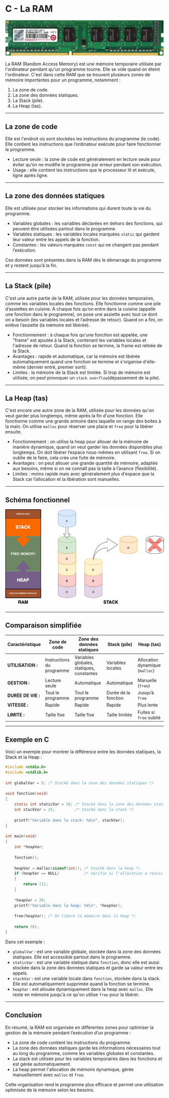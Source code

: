 # C - La RAM

<p align="center">
	<img src="../assets/images/c/ram.webp">
</p>

La RAM (Random Access Memory) est une mémoire temporaire utilisée par l'ordinateur pendant qu'un programme tourne. Elle se vide quand on éteint l'ordinateur. C'est dans cette RAM que se trouvent plusieurs zones de mémoire importantes pour un programme, notamment :

1. La zone de code.
2. La zone des données statiques.
3. La Stack (pile).
4. La Heap (tas).

---

## La zone de code

Elle est l'endroit où sont stockées les instructions du programme (le code). Elle contient les instructions que l’ordinateur exécute pour faire fonctionner le programme.

- Lecture seule : la zone de code est généralement en lecture seule pour éviter qu’on ne modifie le programme par erreur pendant son exécution.
- Usage : elle contient les instructions que le processeur lit et exécute, ligne après ligne.

---

## La zone des données statiques

Elle est utilisée pour stocker les informations qui durent toute la vie du programme.

- Variables globales : les variables déclarées en dehors des fonctions, qui peuvent être utilisées partout dans le programme.
- Variables statiques : les variables locales marquées `static` qui gardent leur valeur entre les appels de la fonction.
- Constantes : les valeurs marquées `const` qui ne changent pas pendant l’exécution.

Ces données sont présentes dans la RAM dès le démarrage du programme et y restent jusqu’à la fin.

---

## La Stack (pile)

C'est une autre partie de la RAM, utilisée pour les données temporaires, comme les variables locales des fonctions. Elle fonctionne comme une pile d’assiettes en cuisine. À chaque fois qu’on entre dans la cuisine (appelle une fonction dans le programme), on pose une assiette avec tout ce dont on a besoin (les variables locales et l’adresse de retour). Quand on a fini, on enlève l’assiette (la mémoire est libérée).

- Fonctionnement : à chaque fois qu'une fonction est appelée, une "frame" est ajoutée à la Stack, contenant les variables locales et l'adresse de retour. Quand la fonction se termine, la frame est retirée de la Stack.
- Avantages : rapide et automatique, car la mémoire est libérée automatiquement quand une fonction se termine et s'organise d'elle-même (dernier entré, premier sorti).
- Limites : la mémoire de la Stack est limitée. Si trop de mémoire est utilisée, on peut provoquer un `stack overflow`(dépassement de la pile).

---

## La Heap (tas)

C'est encore une autre zone de la RAM, utilisée pour les données qu'on veut garder plus longtemps, même après la fin d'une fonction. Elle fonctionne comme une grande armoire dans laquelle on range des boites à la main. On utilise `malloc` pour réserver une place et `free` pour la libérer ensuite.

- Fonctionnement : on utilise la heap pour allouer de la mémoire de manière dynamique, quand on veut garder les données disponibles plus longtemps. On doit libérer l’espace nous-mêmes en utilisant `free`. Si on oublie de le faire, cela crée une fuite de mémoire.
- Avantages : on peut allouer une grande quantité de mémoire, adaptée aux besoins, même si on ne connaît pas la taille à l’avance (flexibilité).
- Limites : moins rapide mais avec généralement plus d'espace que la Stack car l’allocation et la libération sont manuelles.

---

## Schéma fonctionnel

<p align="center">
    <picture>
        <source media="(prefers-color-scheme: light)" srcset="../assets/images/c/shema_fonctionnel-light.webp">
        <source media="(prefers-color-scheme: dark)" srcset="../assets/images/c/shema_fonctionnel-dark.webp">
        <img src="../assets/images/c/shema_fonctionnel-light.webp" alt="Schéma fonctionnel">
    </picture>
</p>

---

## Comparaison simplifiée

| **Caractéristique**   | **Zone de code**          | **Zone des données statiques**            | **Stack (pile)**                | **Heap (tas)**                  |
| --------------------- | ------------------------- | ----------------------------------------- | ------------------------------- | ------------------------------- |
| **UTILISATION :**     | Instructions du programme | Variables globales, statiques, constantes | Variables locales               | Allocation dynamique (`malloc`) |
| **GESTION :**         | Lecture seule             | Automatique                               | Automatique                     | Manuelle (`free`)               |
| **DURÉE DE VIE :**    | Tout le programme         | Tout le programme                         | Durée de la fonction            | Jusqu’à `free`                  |
| **VITESSE :**         | Rapide                    | Rapide                                    | Rapide                          | Plus lente                      |
| **LIMITE :**          | Taille fixe               | Taille fixe                               | Taille limitée                  | Fuites si `free` oublié         |

---

## Exemple en C

Voici un exemple pour montrer la différence entre les données statiques, la Stack et la Heap :

```c
#include <stdio.h>
#include <stdlib.h>

int globalVar = 5; /* Stocké dans la zone des données statiques */

void fonction(void)
{
	static int staticVar = 10; /* Stocké dans la zone des données statiques */
	int stackVar = 15;         /* Stocké dans la stack */

	printf("Variable dans la stack: %d\n", stackVar);
}

int main(void)
{
	int *heapVar;

	fonction();

	heapVar = malloc(sizeof(int)); /* Stocké dans la heap */
	if (heapVar == NULL)           /* Vérifie si l'allocation a réussi */
	{
		return (1);
	}

	*heapVar = 20;
	printf("Variable dans la heap: %d\n", *heapVar);

	free(heapVar); /* On libère la mémoire dans la heap */
	
	return (0);
}
```

Dans cet exemple :

- `globalVar` : est une variable globale, stockée dans la zone des données statiques. Elle est accessible partout dans le programme.
- `staticVar` : est une variable statique dans `fonction`, donc elle est aussi stockée dans la zone des données statiques et garde sa valeur entre les appels.
- `stackVar` : est une variable locale dans `fonction`, stockée dans la stack. Elle est automatiquement supprimée quand la fonction se termine.
- `heapVar` : est allouée dynamiquement dans la heap avec `malloc`. Elle reste en mémoire jusqu'à ce qu'on utilise `free` pour la libérer.

---

## Conclusion

En résumé, la RAM est organisée en différentes zones pour optimiser la gestion de la mémoire pendant l’exécution d’un programme :

- La zone de code contient les instructions du programme.
- La zone des données statiques garde les informations nécessaires tout au long du programme, comme les variables globales et constantes.
- La stack est utilisée pour les variables temporaires dans les fonctions et est gérée automatiquement.
- La heap permet l'allocation de mémoire dynamique, gérée manuellement avec `malloc` et `free`.

Cette organisation rend le programme plus efficace et permet une utilisation optimisée de la mémoire selon les besoins.